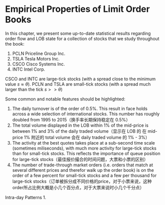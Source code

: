 # Empirical Properties of Limit Order Books

In this chapter, we present some up-to-date statistical results regarding order flow and LOB state for a collection of stocks that we study throughout the book:
1. PCLN Priceline Group Inc.
2. TSLA Tesla Motors Inc.
3. CSCO Cisco Systems Inc.
4. INTC Intel Corp.

CSCO and INTC are large-tick stocks (with a spread close to the minimum value $s\approx \theta$). PCLN and TSLA are small-tick stocks (with a spread much larger than the tick $s>>\theta$)

Some common and notable features should be highlighted:
1. The daily turnover is of the order of 0.5%. This result in face holds across a wide selection of international stocks. This number has roughly doubled from 1995 to 2015（换手率长期保持稳定在 0.5%）
2. The total volume displayed in the LOB within 1% of the mid-price is between 1% and 3% of the daily traded volume（显示在 LOB 的 在 mid-price 1% 附近的 total volume 会在 daily traded volume 的 1% - 3%）
3. The activity at the best quotes takes place at a sub-second time scale (sometimes miliseconds), with much more activity for large-tick stocks than for small-tick stocks. This reflects the importance of queue position for large-tick stocks（最佳报价撮合的时间问题，大票和小票的区别）
4. The number of trade-through market orders (i.e. orders that match at several different prices and therefor walk up the order book) is on the order of a few percent for small-tick stocks and a few per thousand for large-tick stocks（订单被拆分成不同价格的price，对于小票来说，这种order所占比例大概是小几个百分点，对于大票来说时小几个千分点）

Intra-day Patterns
1. 


